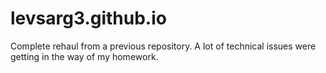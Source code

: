 # levsarg3.github.io
Complete rehaul from a previous repository. A lot of technical issues were getting in the way of my homework.
